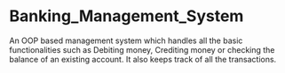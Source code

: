 # Banking_Management_System

An OOP based management system which handles all the basic functionalities such as Debiting money, Crediting money or checking the balance of an existing account. It also keeps track of all the transactions.
